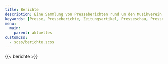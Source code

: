 ```yaml
---
title: Berichte
description: Eine Sammlung von Presseberichten rund um den Musikverein Wollbach.
keywords: [Presse, Presseberichte, Zeitungsartikel, Presseschau, Pressespiegel]
menu:
  main:
    parent: aktuelles
customCss:
  - scss/berichte.scss
---
```


{{< berichte >}}
